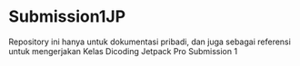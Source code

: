 # Submission1JP

Repository ini hanya untuk dokumentasi pribadi, dan juga sebagai referensi untuk mengerjakan Kelas Dicoding Jetpack Pro Submission 1
